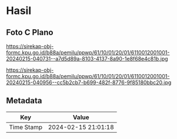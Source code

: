 # Hasil

## Foto C Plano

https://sirekap-obj-formc.kpu.go.id/b88a/pemilu/ppwp/61/10/01/20/01/6110012001001-20240215-040731--a7d5d89a-8103-4137-8a90-1e8f68e4c81b.jpg

https://sirekap-obj-formc.kpu.go.id/b88a/pemilu/ppwp/61/10/01/20/01/6110012001001-20240215-040956--cc5b2cb7-b699-482f-8776-9f85180bbc20.jpg


## Metadata

| Key        | Value               |
| ---------- | ------------------- |
| Time Stamp | 2024-02-15 21:01:18 |



